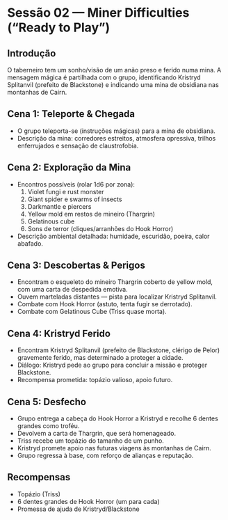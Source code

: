 # Sessão 02 — Miner Difficulties (“Ready to Play”)

## Introdução
O taberneiro tem um sonho/visão de um anão preso e ferido numa mina. A mensagem mágica é partilhada com o grupo, identificando Kristryd Splitanvil (prefeito de Blackstone) e indicando uma mina de obsidiana nas montanhas de Cairn.

## Cena 1: Teleporte & Chegada
- O grupo teleporta-se (instruções mágicas) para a mina de obsidiana.
- Descrição da mina: corredores estreitos, atmosfera opressiva, trilhos enferrujados e sensação de claustrofobia.

## Cena 2: Exploração da Mina
- Encontros possíveis (rolar 1d6 por zona):
  1. Violet fungi e rust monster
  2. Giant spider e swarms of insects
  3. Darkmantle e piercers
  4. Yellow mold em restos de mineiro (Thargrin)
  5. Gelatinous cube
  6. Sons de terror (cliques/arranhões do Hook Horror)
- Descrição ambiental detalhada: humidade, escuridão, poeira, calor abafado.

## Cena 3: Descobertas & Perigos
- Encontram o esqueleto do mineiro Thargrin coberto de yellow mold, com uma carta de despedida emotiva.
- Ouvem marteladas distantes — pista para localizar Kristryd Splitanvil.
- Combate com Hook Horror (astuto, tenta fugir se derrotado).
- Combate com Gelatinous Cube (Triss quase morta).

## Cena 4: Kristryd Ferido
- Encontram Kristryd Splitanvil (prefeito de Blackstone, clérigo de Pelor) gravemente ferido, mas determinado a proteger a cidade.
- Diálogo: Kristryd pede ao grupo para concluir a missão e proteger Blackstone.
- Recompensa prometida: topázio valioso, apoio futuro.

## Cena 5: Desfecho
- Grupo entrega a cabeça do Hook Horror a Kristryd e recolhe 6 dentes grandes como troféu.
- Devolvem a carta de Thargrin, que será homenageado.
- Triss recebe um topázio do tamanho de um punho.
- Kristryd promete apoio nas futuras viagens às montanhas de Cairn.
- Grupo regressa à base, com reforço de alianças e reputação.

## Recompensas
- Topázio (Triss)
- 6 dentes grandes de Hook Horror (um para cada)
- Promessa de ajuda de Kristryd/Blackstone

